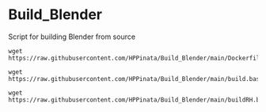 # Build_Blender

Script for building Blender from source

```
wget https://raw.githubusercontent.com/HPPinata/Build_Blender/main/Dockerfile
```
```
wget https://raw.githubusercontent.com/HPPinata/Build_Blender/main/build.bash
```
```
wget https://raw.githubusercontent.com/HPPinata/Build_Blender/main/buildRH.bash
```
